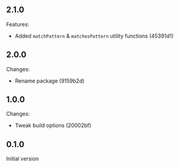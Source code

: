 ## 2.1.0

Features:

- Added `matchPattern` & `matchesPattern` utility functions (45391d1)

## 2.0.0

Changes:

- Rename package (9159b2d)

## 1.0.0

Changes:

- Tweak build options (20002bf)

## 0.1.0

Initial version
